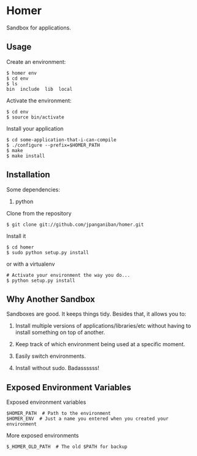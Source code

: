 Homer
=====

Sandbox for applications.

Usage
-----

Create an environment:

```
$ homer env
$ cd env
$ ls
bin  include  lib  local
```

Activate the environment:

```
$ cd env
$ source bin/activate
```

Install your application

```
$ cd some-application-that-i-can-compile
$ ./configure --prefix=$HOMER_PATH
$ make
$ make install
```

Installation
------------

Some dependencies:

1) python

Clone from the repository

```
$ git clone git://github.com/jpanganiban/homer.git
```

Install it

```
$ cd homer
$ sudo python setup.py install
```

or with a virtualenv

```
# Activate your environment the way you do...
$ python setup.py install
```

Why Another Sandbox
-------------------

Sandboxes are good. It keeps things tidy. Besides that,
it allows you to:

1) Install multiple versions of applications/libraries/etc without
  having to install something on top of another.

2) Keep track of which environment being used at a specific moment.

3) Easily switch environments.

4) Install without sudo. Badassssss!

Exposed Environment Variables
-----------------------------

Exposed environment variables

```
$HOMER_PATH  # Path to the environment
$HOMER_ENV  # Just a name you entered when you created your environment
```

More exposed environments

```
$_HOMER_OLD_PATH  # The old $PATH for backup
```
